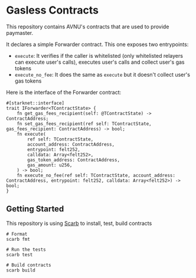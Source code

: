 # Gasless Contracts

This repository contains AVNU's contracts that are used to provide paymaster.

It declares a simple Forwarder contract. This one exposes two entrypoints:

- `execute`: It verifies if the caller is whitelisted (only whitelisted relayers can execute user's calls), executes user's calls and collect user's gas tokens
- `execute_no_fee`: It does the same as `execute` but it doesn't collect user's gas tokens

Here is the interface of the Forwarder contract:

```cairo
#[starknet::interface]
trait IForwarder<TContractState> {
    fn get_gas_fees_recipient(self: @TContractState) -> ContractAddress;
    fn set_gas_fees_recipient(ref self: TContractState, gas_fees_recipient: ContractAddress) -> bool;
    fn execute(
        ref self: TContractState,
        account_address: ContractAddress,
        entrypoint: felt252,
        calldata: Array<felt252>,
        gas_token_address: ContractAddress,
        gas_amount: u256,
    ) -> bool;
    fn execute_no_fee(ref self: TContractState, account_address: ContractAddress, entrypoint: felt252, calldata: Array<felt252>) -> bool;
}
```

## Getting Started

This repository is using [Scarb](https://docs.swmansion.com/scarb/) to install, test, build contracts

```shell
# Format
scarb fmt

# Run the tests
scarb test

# Build contracts
scarb build
```
